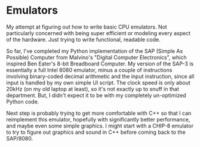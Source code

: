 # Emulators
My attempt at figuring out how to write basic CPU emulators. Not particularly concerned with being super efficient or modeling every aspect of the hardware. Just trying to write functional, readable code.

So far, I've completed my Python implementation of the SAP (Simple As Possible) Computer from Malvino's "Digital Computer Electronics", which inspired Ben Eater's 8-bit Breadboard Computer. My version of the SAP-3 is essentially a full Intel 8080 emulator, minus a couple of instructions involving binary-coded decimal arithmetic and the input instruction, since all input is handled by my own simple UI script. The clock speed is only about 20kHz (on my old laptop at least), so it's not exactly up to snuff in that department. But, I didn't expect it to be with my completely un-optimized Python code.

Next step is probably trying to get more comfortable with C++ so that I can reimplement this emulator, hopefully with significantly better performance, and maybe even some simple graphics. I might start with a CHIP-8 emulator to try to figure out graphics and sound in C++ before coming back to the SAP/8080.
